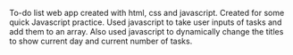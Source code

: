 To-do list web app created with html, css and javascript. Created for some quick Javascript practice. Used javascript to take user inputs of tasks and add them to an array. Also used javascript to dynamically change the titles to show current day and current number of tasks.
